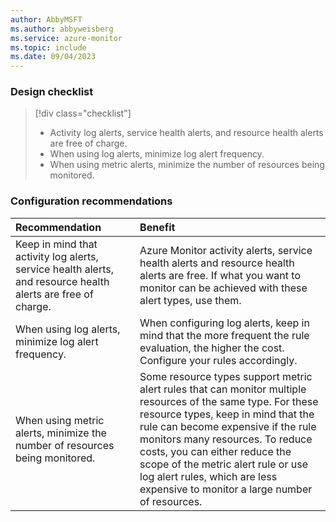 ```yaml
---
author: AbbyMSFT
ms.author: abbyweisberg
ms.service: azure-monitor
ms.topic: include
ms.date: 09/04/2023
---
```


### Design checklist

> [!div class="checklist"]
> - Activity log alerts, service health alerts, and resource health alerts are free of charge. 
> - When using log alerts, minimize log alert frequency.
> - When using metric alerts, minimize the number of resources being monitored.

### Configuration recommendations

| Recommendation | Benefit |
|:---|:---|
|Keep in mind that activity log alerts, service health alerts, and resource health alerts are free of charge.|Azure Monitor activity alerts, service health alerts and resource health alerts are free. If what you want to monitor can be achieved with these alert types, use them.|
|When using log alerts, minimize log alert frequency.|When configuring log alerts, keep in mind that the more frequent the rule evaluation, the higher the cost. Configure your rules accordingly.|
|When using metric alerts, minimize the number of resources being monitored.|Some resource types support metric alert rules that can monitor multiple resources of the same type. For these resource types, keep in mind that the rule can become expensive if the rule monitors many resources. To reduce costs, you can either reduce the scope of the metric alert rule or use log alert rules, which are less expensive to monitor a large number of resources. |

